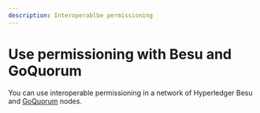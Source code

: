 ```yaml
---
description: Interoperablbe permissioning
---
```


# Use permissioning with Besu and GoQuorum

You can use interoperable permissioning in a network of Hyperledger Besu and
[GoQuorum](https://consensys.net/docs/goquorum/en/stable/) nodes.